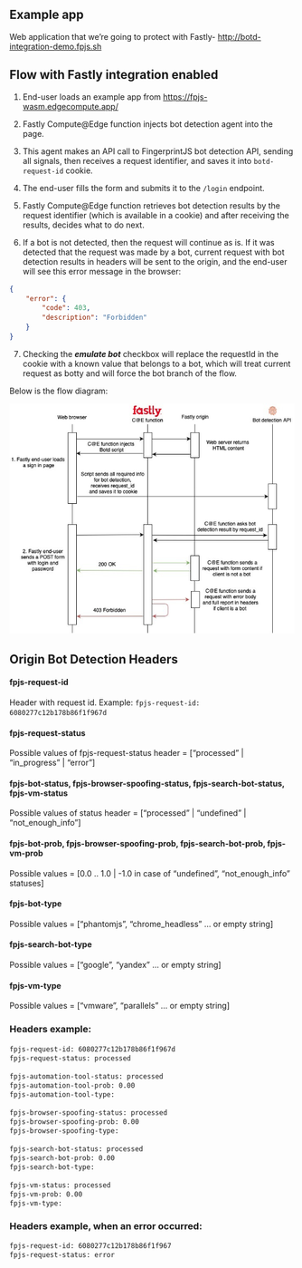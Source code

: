 ## Example app
Web application that we’re going to protect with Fastly- http://botd-integration-demo.fpjs.sh

## Flow with Fastly integration enabled
1. End-user loads an example app from https://fpjs-wasm.edgecompute.app/

2. Fastly Compute@Edge function injects bot detection agent into the page.

3. This agent makes an API call to FingerprintJS bot detection API, sending all signals, then  receives a request identifier, and saves it into `botd-request-id` cookie.

4. The end-user fills the form and submits it to the `/login` endpoint.

5. Fastly Compute@Edge function retrieves bot detection results by the request identifier (which is available in a cookie) and after receiving the results, decides what to do next.

6. If a bot is not detected, then the request will continue as is. If it was detected that the request was made by a bot, current request with bot detection results in headers will be sent to the origin, and the end-user will see this error message in the browser:
```json
{
    "error": {
        "code": 403,
        "description": "Forbidden"
    }
}
```
7. Checking the ***emulate bot*** checkbox will replace the requestId in the cookie with a known value that belongs to a bot, which will treat current request as botty and will force the bot branch of the flow.

Below is the flow diagram:

![](resources/diagram.jpg)

## Origin Bot Detection Headers
#### fpjs-request-id
Header with request id. Example:
`fpjs-request-id: 6080277c12b178b86f1f967d`
#### fpjs-request-status
Possible values of fpjs-request-status header = [“processed” | “in_progress” | “error”]
#### fpjs-bot-status, fpjs-browser-spoofing-status, fpjs-search-bot-status, fpjs-vm-status
Possible values of status header = [“processed” | “undefined” | “not_enough_info”]
#### fpjs-bot-prob, fpjs-browser-spoofing-prob, fpjs-search-bot-prob, fpjs-vm-prob
Possible values = [0.0 .. 1.0 | -1.0 in case of “undefined”, “not_enough_info” statuses]
#### fpjs-bot-type
Possible values = [“phantomjs”, “chrome_headless” … or empty string]
#### fpjs-search-bot-type
Possible values = [“google”, “yandex” … or empty string]
#### fpjs-vm-type
Possible values = [“vmware”, “parallels” … or empty string]
### Headers example:
```
fpjs-request-id: 6080277c12b178b86f1f967d
fpjs-request-status: processed

fpjs-automation-tool-status: processed
fpjs-automation-tool-prob: 0.00
fpjs-automation-tool-type:

fpjs-browser-spoofing-status: processed
fpjs-browser-spoofing-prob: 0.00
fpjs-browser-spoofing-type: 

fpjs-search-bot-status: processed
fpjs-search-bot-prob: 0.00
fpjs-search-bot-type:

fpjs-vm-status: processed
fpjs-vm-prob: 0.00
fpjs-vm-type:
```
### Headers example, when an error occurred:
```
fpjs-request-id: 6080277c12b178b86f1f967
fpjs-request-status: error
```
